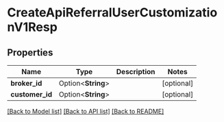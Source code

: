 # CreateApiReferralUserCustomizationV1Resp

## Properties

Name | Type | Description | Notes
------------ | ------------- | ------------- | -------------
**broker_id** | Option<**String**> |  | [optional]
**customer_id** | Option<**String**> |  | [optional]

[[Back to Model list]](../README.md#documentation-for-models) [[Back to API list]](../README.md#documentation-for-api-endpoints) [[Back to README]](../README.md)


